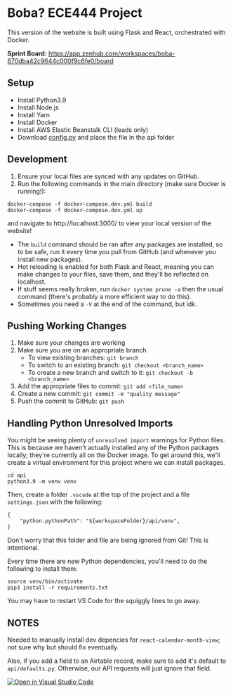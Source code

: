 # Boba? ECE444 Project
This version of the website is built using Flask and React, orchestrated with Docker.

**Sprint Board:** https://app.zenhub.com/workspaces/boba-670dba42c9644c000f9c6fe0/board

## Setup
* Install Python3.9
* Install Node.js
* Install Yarn
* Install Docker
* Install AWS Elastic Beanstalk CLI (leads only)
* Download [config.py](https://drive.google.com/file/d/1atqjb_noiwaAkVuwiD_U1aUueucnpDZN/view?usp=sharing) and place the file in the api folder

## Development
1. Ensure your local files are synced with any updates on GitHub.
2. Run the following commands in the main directory (make sure Docker is running!):
```
docker-compose -f docker-compose.dev.yml build
docker-compose -f docker-compose.dev.yml up
```
and navigate to http://localhost:3000/ to view your local version of the website!


* The `build` command should be ran after any packages are installed, so to be safe, run it every time you pull from GitHub (and whenever you install new packages).
* Hot reloading is enabled for both Flask and React, meaning you can make changes to your files, save them, and they'll be reflected on localhost.
* If stuff seems really broken, run `docker system prune -a` then the usual command (there's probably a more efficient way to do this).
* Sometimes you need a `-V` at the end of the command, but idk.

## Pushing Working Changes
1. Make sure your changes are working
2. Make sure you are on an appropriate branch
    * To view existing branches: `git branch`
    * To switch to an existing branch: `git checkout <branch_name>`
    * To create a new branch and switch to it: `git checkout -b <branch_name>`
3. Add the appropriate files to commit: `git add <file_name>`
4. Create a new commit: `git commit -m "quality message"`
5. Push the commit to GitHub: `git push`

## Handling Python Unresolved Imports
You might be seeing plenty of `unresolved import` warnings for Python files. This is because we haven't actually installed any of the Python packages locally; they're currently all on the Docker image. To get around this, we'll create a virtual environment for this project where we can install packages.
```
cd api
python3.9 -m venv venv
```
Then, create a folder `.vscode` at the top of the project and a file `settings.json` with the following:
```
{
    "python.pythonPath": "${workspaceFolder}/api/venv",
}
```
Don't worry that this folder and file are being ignored from Git! This is intentional.

Every time there are new Python dependencies, you'll need to do the following to install them:
```
source venv/bin/activate
pip3 install -r requirements.txt
```
You may have to restart VS Code for the squiggly lines to go away.

## NOTES
Needed to manually install dev depencies for `react-calendar-month-view`; not sure why but should fix eventually.

Also, if you add a field to an Airtable record, make sure to add it's default to `api/defaults.py`. Otherwise, our API requests will just ignore that field.


[![Open in Visual Studio Code](https://classroom.github.com/assets/open-in-vscode-2e0aaae1b6195c2367325f4f02e2d04e9abb55f0b24a779b69b11b9e10269abc.svg)](https://classroom.github.com/online_ide?assignment_repo_id=15973525&assignment_repo_type=AssignmentRepo)
